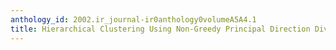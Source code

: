 ```yaml
---
anthology_id: 2002.ir_journal-ir0anthology0volumeA5A4.1
title: Hierarchical Clustering Using Non-Greedy Principal Direction Divisive Partitioning
---
```

